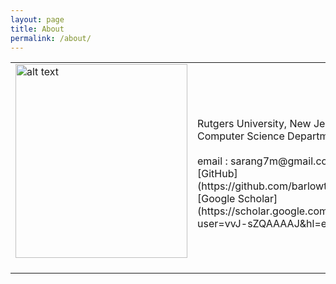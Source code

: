 ```yaml
---
layout: page
title: About
permalink: /about/
---
```


<table class="imgtable"><tr><td>
<img src="https://i.imgur.com/2guZweZ.jpg" alt="alt text" width="275px" height="310px" />&nbsp;</td>
<td align="left"><p> 
<br />
Rutgers University, New Jersey 
<br />
Computer Science Department
<br />
<br />
  email : sarang7m@gmail.com <br />
[GitHub](https://github.com/barlowtwin)
<br />
[Google Scholar](https://scholar.google.com/citations?user=vvJ-sZQAAAAJ&hl=en)
</td></tr></table>
